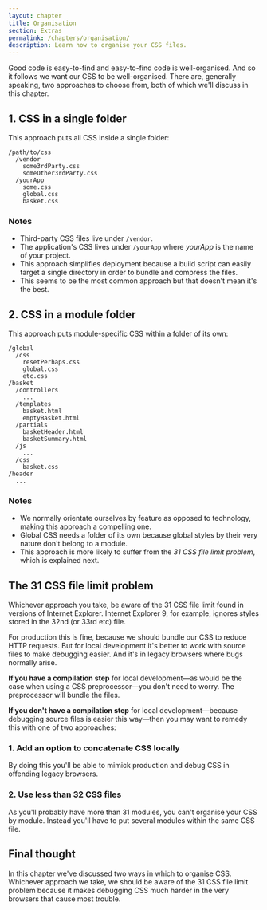 ```yaml
---
layout: chapter
title: Organisation
section: Extras
permalink: /chapters/organisation/
description: Learn how to organise your CSS files.
---
```


Good code is easy-to-find and easy-to-find code is well-organised. And so it follows we want our CSS to be well-organised. There are, generally speaking, two approaches to choose from, both of which we'll discuss in this chapter.

## 1. CSS in a single folder

This approach puts all CSS inside a single folder:

	/path/to/css
	  /vendor
        some3rdParty.css
        someOther3rdParty.css
	  /yourApp
	    some.css
	    global.css
	    basket.css

### Notes

* Third-party CSS files live under `/vendor`.
* The application's CSS lives under `/yourApp` where *yourApp* is the name of your project.
* This approach simplifies deployment because a build script can easily target a single directory in order to bundle and compress the files.
* This seems to be the most common approach but that doesn't mean it's the best.

## 2. CSS in a module folder

This approach puts module-specific CSS within a folder of its own:

	/global
	  /css
	    resetPerhaps.css
	    global.css
        etc.css
	/basket
      /controllers
        ...
      /templates
        basket.html
        emptyBasket.html
      /partials
        basketHeader.html
        basketSummary.html
      /js
        ...
      /css
        basket.css
	/header
	  ...

### Notes

* We normally orientate ourselves by feature as opposed to technology, making this approach a compelling one.
* Global CSS needs a folder of its own because global styles by their very nature don't belong to a module.
* This approach is more likely to suffer from the *31 CSS file limit problem*, which is explained next.

## The 31 CSS file limit problem

Whichever approach you take, be aware of the 31 CSS file limit found in versions of Internet Explorer. Internet Explorer 9, for example, ignores styles stored in the 32nd (or 33rd etc) file.

For production this is fine, because we should bundle our CSS to reduce HTTP requests. But for local development it's better to work with source files to make debugging easier. And it's in legacy browsers where bugs normally arise.

**If you have a compilation step** for local development&mdash;as would be the case when using a CSS preprocessor&mdash;you don't need to worry. The preprocessor will bundle the files.

**If you don't have a compilation step** for local development&mdash;because debugging source files is easier this way&mdash;then you may want to remedy this with one of two approaches:

### 1. Add an option to concatenate CSS locally

By doing this you'll be able to mimick production and debug CSS in offending legacy browsers.

### 2. Use less than 32 CSS files

As you'll probably have more than 31 modules, you can't organise your CSS by module. Instead you'll have to put several modules within the same CSS file.

## Final thought

In this chapter we've discussed two ways in which to organise CSS. Whichever approach we take, we should be aware of the 31 CSS file limit problem because it makes debugging CSS much harder in the very browsers that cause most trouble.
